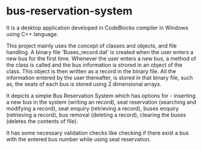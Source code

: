 # bus-reservation-system
It is a desktop application developed in CodeBlocks compiler in Windows using C++ language.

This project mainly uses the concept of classes and objects, and file handling. A binary file 'Buses_record.dat' is created
when the user enters a new bus for the first time. Whenever the user enters a new bus, a method of the class is called and
the bus information is strored in an object of the class. This object is then written as a record in the binary file. All the
information entered by the user thereafter, is stored in that binary file, such as, the seats of each bus is stored using
2 dimensional arrays.

It depicts a simple Bus Reservation System which has options for -
inserting a new bus in the system (writing an record),
seat reservation (searching and modifying a record),
seat enquiry (retrieving a record),
buses enquiry (retrieving a record),
bus removal (deleting a record),
clearing the buses (deletes the contents of file).

It has some necessary validation checks like checking if there exist a bus with the entered bus number while using seat reservation.
